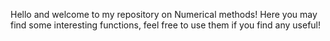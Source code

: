 Hello and welcome to my repository on Numerical methods!
Here you may find some interesting functions, feel free to use them if you find any useful!
